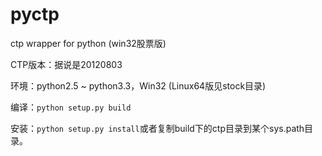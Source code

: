 pyctp
=====

ctp wrapper for python (win32股票版)

CTP版本：据说是20120803

环境：python2.5 ~ python3.3，Win32 (Linux64版见stock目录)

编译：`python setup.py build`

安装：`python setup.py install`或者复制build下的ctp目录到某个sys.path目录。
